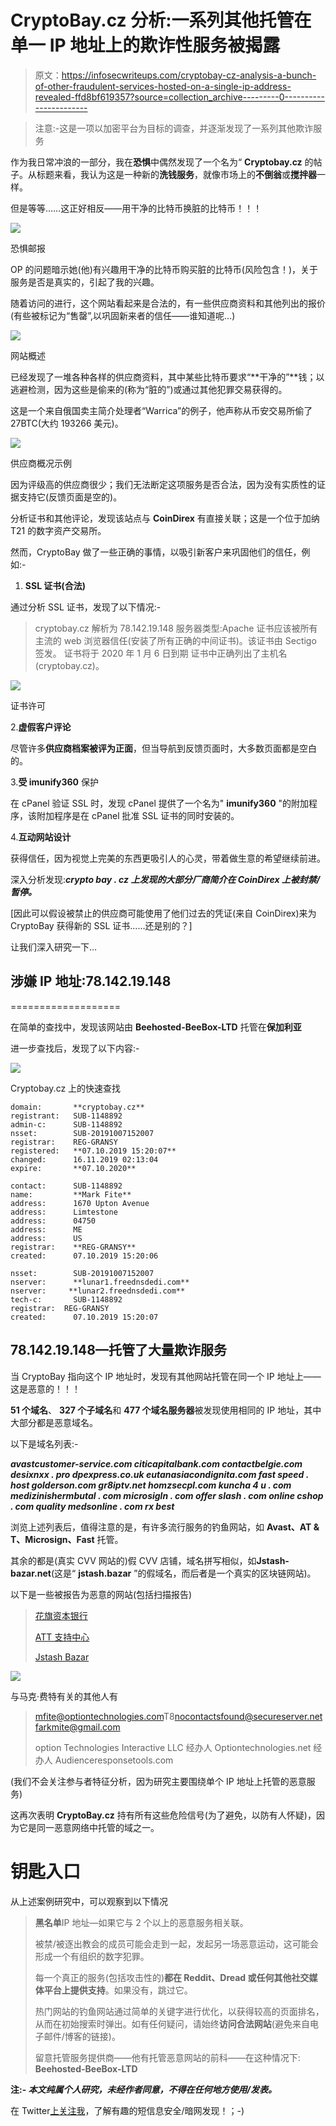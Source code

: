# CryptoBay.cz 分析:一系列其他托管在单一 IP 地址上的欺诈性服务被揭露

> 原文：<https://infosecwriteups.com/cryptobay-cz-analysis-a-bunch-of-other-fraudulent-services-hosted-on-a-single-ip-address-revealed-ffd8bf619357?source=collection_archive---------0----------------------->

> 注意:-这是一项以加密平台为目标的调查，并逐渐发现了一系列其他欺诈服务

作为我日常冲浪的一部分，我在**恐惧**中偶然发现了一个名为“ **Cryptobay.cz** 的帖子。从标题来看，我认为这是一种新的**洗钱服务**，就像市场上的**不倒翁**或**搅拌器**一样。

但是等等……这正好相反——用干净的比特币换脏的比特币！！！

![](img/ab99dfef089750395fd8c47fe48c9129.png)

恐惧邮报

OP 的问题暗示她(他)有兴趣用干净的比特币购买脏的比特币(风险包含！)，关于服务是否是真实的，引起了我的兴趣。

随着访问的进行，这个网站看起来是合法的，有一些供应商资料和其他列出的报价(有些被标记为“售罄”,以巩固新来者的信任——谁知道呢…)

![](img/0287c2eb3b1a46a4cdf7c90ac3cac144.png)

网站概述

已经发现了一堆各种各样的供应商资料，其中某些比特币要求“**干净的”**钱；以逃避检测，因为这些是偷来的(称为“脏的”)或通过其他犯罪交易获得的。

这是一个来自俄国卖主简介处理者“Warrica”的例子，他声称从币安交易所偷了 27BTC(大约 193266 美元)。

![](img/8585a80e44dda6f4108266ae945872e5.png)

供应商概况示例

因为评级高的供应商很少；我们无法断定这项服务是否合法，因为没有实质性的证据支持它(反馈页面是空的)。

分析证书和其他评论，发现该站点与 **CoinDirex** 有直接关联；这是一个位于加纳 T21 的数字资产交易所。

然而，CryptoBay 做了一些正确的事情，以吸引新客户来巩固他们的信任，例如:-

1.  **SSL 证书(合法)**

通过分析 SSL 证书，发现了以下情况:-

> cryptobay.cz 解析为 78.142.19.148
> 服务器类型:Apache
> 证书应该被所有主流的 web 浏览器信任(安装了所有正确的中间证书)。该证书由 Sectigo 签发。
> 证书将于 2020 年 1 月 6 日到期
> 证书中正确列出了主机名(cryptobay.cz)。

![](img/f5d44f49fb289b80425d85ef0a70403a.png)

证书许可

2.**虚假客户评论**

尽管许多**供应商档案被评为正面**，但当导航到反馈页面时，大多数页面都是空白的。

3.**受 imunify360** 保护

在 cPanel 验证 SSL 时，发现 cPanel 提供了一个名为" **imunify360** "的附加程序，该附加程序是在 cPanel 批准 SSL 证书的同时安装的。

4.**互动网站设计**

获得信任，因为视觉上完美的东西更吸引人的心灵，带着做生意的希望继续前进。

深入分析发现:***crypto bay . cz 上发现的大部分厂商简介在 CoinDirex 上被封禁/暂停。***

[因此可以假设被禁止的供应商可能使用了他们过去的凭证(来自 CoinDirex)来为 CryptoBay 获得新的 SSL 证书……还是别的？]

让我们深入研究一下…

## **涉嫌 IP 地址:78.142.19.148**

===================

在简单的查找中，发现该网站由 **Beehosted-BeeBox-LTD** 托管在**保加利亚**

进一步查找后，发现了以下内容:-

![](img/08e3be6250a4778a944d04f8734c3b6e.png)

Cryptobay.cz 上的快速查找

```
domain:       **cryptobay.cz**
registrant:   SUB-1148892
admin-c:      SUB-1148892
nsset:        SUB-20191007152007
registrar:    REG-GRANSY
registered:   **07.10.2019 15:20:07**
changed:      16.11.2019 02:13:04
expire:       **07.10.2020**

contact:      SUB-1148892
name:         **Mark Fite**
address:      1670 Upton Avenue
address:      Limtestone
address:      04750
address:      ME
address:      US
registrar:    **REG-GRANSY**
created:      07.10.2019 15:20:06

nsset:        SUB-20191007152007
nserver:      **lunar1.freednsdedi.com** 
nserver:     **lunar2.freednsdedi.com** 
tech-c:       SUB-1148892
registrar:  REG-GRANSY
created:      07.10.2019 15:20:07
```

## 78.142.19.148—托管了大量欺诈服务

当 CryptoBay 指向这个 IP 地址时，发现有其他网站托管在同一个 IP 地址上——这是恶意的！！！

**51 个域名**、 **327 个子域名**和 **477 个域名服务器**被发现使用相同的 IP 地址，其中大部分都是恶意域名。

以下是域名列表:-

***avastcustomer-service.com
citicapitalbank.com
contactbelgie.com
desixnxx . pro
dpexpress.co.uk
eutanasiacondignita.com
fast speed . host
golderson.com
gr8iptv.net
homzsecpl.com
kuncha 4 u . com
medizinishermbutal . com
microsigln . com
offer slash . com
online cshop . com
quality medsonline . com
rx best***

浏览上述列表后，值得注意的是，有许多流行服务的钓鱼网站，如 **Avast、AT & T、Microsign、Fast** 托管。

其余的都是(真实 CVV 网站的)假 CVV 店铺，域名拼写相似，如**Jstash-bazar.net**(这是“ **jstash.bazar** ”的假域名，而后者是一个真实的区块链网站)。

以下是一些被报告为恶意的网站(包括扫描报告)

> [花旗资本银行](https://www.hybrid-analysis.com/sample/034cf3072acebefb6eb73af95c8a069e4789e974fdfcc7ad67d3e9dc37d4fdb7)
> 
> [ATT 支持中心](https://www.hybrid-analysis.com/sample/3daf395b25e818bb6541d984ebe07edf35a376b4030ae85767c031d06f7e2048)
> 
> [Jstash Bazar](https://www.hybrid-analysis.com/sample/6335eaf3b9a1bfa5cadf71d599d0ff5d256ddabac84433a0f6e54297b9b01b8a)

![](img/fd1a277ae34069253518947740e41c30.png)

与马克·费特有关的其他人有

> [mfite@optiontechnologies.com](mailto:mfite@optiontechnologies.com)T8[nocontactsfound@secureserver.net](mailto:nocontactsfound@secureserver.net)farkmite@gmail.com
> 
> option Technologies Interactive LLC
> 经办人 Optiontechnologies.net
> 经办人 Audienceresponsetools.com

(我们不会关注参与者特征分析，因为研究主要围绕单个 IP 地址上托管的恶意服务)

这再次表明 **CryptoBay.cz** 持有所有这些危险信号(为了避免，以防有人怀疑)，因为它是同一恶意网络中托管的域之一。

# 钥匙入口

从上述案例研究中，可以观察到以下情况

> **黑名单**IP 地址—如果它与 2 个以上的恶意服务相关联。
> 
> 被禁/被逐出教会的成员可能会走到一起，发起另一场恶意运动，这可能会形成一个有组织的数字犯罪。
> 
> 每一个真正的服务(包括攻击性的)**都在 Reddit、Dread 或任何其他社交媒体平台上提供支持**。如果没有，跳过它。
> 
> 热门网站的钓鱼网站通过简单的关键字进行优化，以获得较高的页面排名，从而在初始搜索时弹出。如有任何疑问，请始终**访问合法网站**(避免来自电子邮件/博客的链接)。
> 
> 留意托管服务提供商——他有托管恶意网站的前科——在这种情况下: **Beehosted-BeeBox-LTD**

**注:- *本文纯属个人研究，未经作者同意，不得在任何地方使用/发表。***

在 Twitter[上关注我](https://twitter.com/RakeshKrish12)，了解有趣的短信息安全/暗网发现！；-)